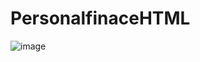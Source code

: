 # PersonalfinaceHTML
![image](https://github.com/Anitagagrani/PersonalfinaceHTML/assets/104408859/4f432162-39f9-4622-88e8-55614d1fe14d)
